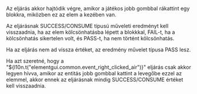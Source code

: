 Az eljárás akkor hajtódik végre, amikor a játékos jobb gombbal rákattint egy blokkra, miközben ez az elem a kezében van.

Az eljárásnak SUCCESS/CONSUME típusú műveleti eredményt kell visszaadnia, ha az elem kölcsönhatásba lépett a blokkkal, FAIL-t, ha a kölcsönhatás sikertelen volt, és PASS-t, ha nem történt kölcsönhatás.

Ha az eljárás nem ad vissza értéket, az eredmény művelet típusa PASS lesz.

Ha azt szeretné, hogy a "${l10n.t("elementgui.common.event_right_clicked_air")}" eljárás csak akkor legyen hívva, amikor az entitás jobb gombbal kattint a levegőbe ezzel az elemmel, akkor ennek az eljárásnak mindig SUCCESS/CONSUME értéket kell visszaadnia.